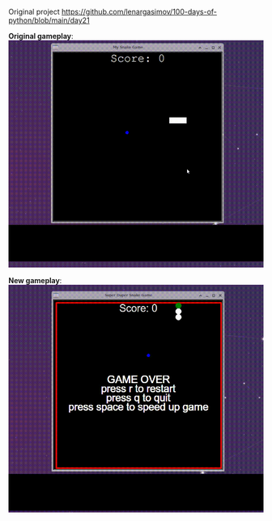 Original project https://github.com/lenargasimov/100-days-of-python/blob/main/day21

**Original gameplay**:
![Old gameplay](https://github.com/sorochinskii/snake_game/blob/main/oldgameplay.gif)

**New gameplay**:
![New gameplay](https://github.com/sorochinskii/snake_game/blob/main/gameplay.gif)